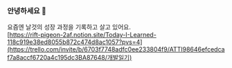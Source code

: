 

### 안녕하세요 :wave:

요즘엔 날것의 성장 과정을 기록하고 살고 있어요. <br/>
[https://rift-pigeon-2af.notion.site/Today-I-Learned-118c919e38ed8055b872c474d8ac1057?pvs=4](https://trello.com/invite/b/6703f7748adfc0ee233804f9/ATTI98646efcedcaf7a8accf6720a4c195dc3BA87648/개발일기)


<br/>
